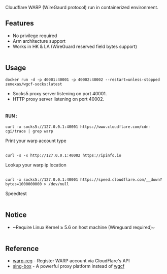 
Cloudflare WARP (WireGaurd protocol) run in containerized environment.

## Features
- No privilege required
- Arm architecture support
- Works in HK & LA (WireGuard reserved field bytes support)
<br/><br/>
## Usage

```
docker run -d -p 40001:40001 -p 40002:40002 --restart=unless-stopped zenexas/wgcf-socks:latest
```
- Socks5 proxy server listening on port 40001.
- HTTP proxy server listening on port 40002.
<br/><br/>
#### RUN :
```
curl -x socks5://127.0.0.1:40001 https://www.cloudflare.com/cdn-cgi/trace | grep warp
```
Print your warp account type
<br/><br/>
````
curl -s -x http://127.0.0.1:40002 https://ipinfo.io
````
Lookup your warp ip location
<br/><br/>
````
curl -x socks5://127.0.0.1:40001 https://speed.cloudflare.com/__down?bytes=1000000000 > /dev/null
````
Speedtest
<br/><br/>
## Notice
- ~Require Linux Kernel ≥ 5.6 on host machine (Wireguard required)~
<br/><br/>
## Reference
- [warp-reg](https://github.com/badafans/warp-reg) - Register WARP account via CloudFlare's API
- [sing-box](https://github.com/SagerNet/sing-box) - A powerful proxy platform instead of [wgcf](https://github.com/ViRb3/wgcf)

